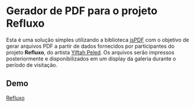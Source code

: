 # Gerador de PDF para o projeto Refluxo
Esta é uma solução simples utilizando a biblioteca [jsPDF](https://github.com/MrRio/jsPDF) com o objetivo de gerar arquivos PDF a partir de dados fornecidos por participantes do projeto **Refluxo**, do artista [Yiftah Peled](https://www.instagram.com/yiftahpeledh/). Os arquivos serão impressos posteriormente e disponibilizados em um display da galeria durante o período de visitação.

## Demo
[Refluxo](https://werls.github.io/refluxo/)